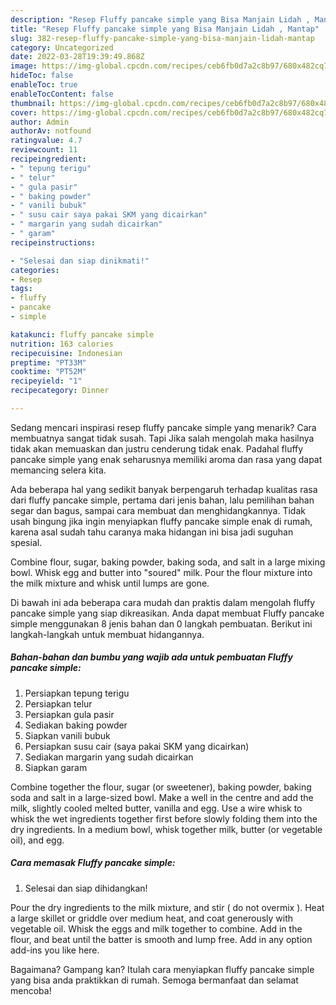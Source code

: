 ```yaml
---
description: "Resep Fluffy pancake simple yang Bisa Manjain Lidah , Mantap"
title: "Resep Fluffy pancake simple yang Bisa Manjain Lidah , Mantap"
slug: 382-resep-fluffy-pancake-simple-yang-bisa-manjain-lidah-mantap
category: Uncategorized
date: 2022-03-28T19:39:49.868Z
image: https://img-global.cpcdn.com/recipes/ceb6fb0d7a2c8b97/680x482cq70/fluffy-pancake-simple-foto-resep-utama.jpg
hideToc: false
enableToc: true
enableTocContent: false
thumbnail: https://img-global.cpcdn.com/recipes/ceb6fb0d7a2c8b97/680x482cq70/fluffy-pancake-simple-foto-resep-utama.jpg
cover: https://img-global.cpcdn.com/recipes/ceb6fb0d7a2c8b97/680x482cq70/fluffy-pancake-simple-foto-resep-utama.jpg
author: Admin
authorAv: notfound
ratingvalue: 4.7
reviewcount: 11
recipeingredient:
- " tepung terigu"
- " telur"
- " gula pasir"
- " baking powder"
- " vanili bubuk"
- " susu cair saya pakai SKM yang dicairkan"
- " margarin yang sudah dicairkan"
- " garam"
recipeinstructions:

- "Selesai dan siap dinikmati!"
categories:
- Resep
tags:
- fluffy
- pancake
- simple

katakunci: fluffy pancake simple 
nutrition: 163 calories
recipecuisine: Indonesian
preptime: "PT33M"
cooktime: "PT52M"
recipeyield: "1"
recipecategory: Dinner

---
```



Sedang mencari inspirasi resep fluffy pancake simple yang menarik? Cara membuatnya sangat tidak susah. Tapi Jika salah mengolah maka hasilnya tidak akan memuaskan dan justru cenderung tidak enak. Padahal fluffy pancake simple yang enak seharusnya memiliki aroma dan rasa yang dapat memancing selera kita.


Ada beberapa hal yang sedikit banyak berpengaruh terhadap kualitas rasa dari fluffy pancake simple, pertama dari jenis bahan, lalu pemilihan bahan segar dan bagus, sampai cara membuat dan menghidangkannya. Tidak usah bingung jika ingin menyiapkan fluffy pancake simple enak di rumah, karena asal sudah tahu caranya maka hidangan ini bisa jadi suguhan spesial.

Combine flour, sugar, baking powder, baking soda, and salt in a large mixing bowl. Whisk egg and butter into &#34;soured&#34; milk. Pour the flour mixture into the milk mixture and whisk until lumps are gone.


Di bawah ini ada beberapa cara mudah dan praktis dalam mengolah fluffy pancake simple yang siap dikreasikan. Anda dapat membuat Fluffy pancake simple menggunakan 8 jenis bahan dan 0 langkah pembuatan. Berikut ini langkah-langkah untuk membuat hidangannya.

<!--inarticleads1-->

##### Bahan-bahan dan bumbu yang wajib ada untuk pembuatan Fluffy pancake simple:

1. Persiapkan  tepung terigu
1. Persiapkan  telur
1. Persiapkan  gula pasir
1. Sediakan  baking powder
1. Siapkan  vanili bubuk
1. Persiapkan  susu cair (saya pakai SKM yang dicairkan)
1. Sediakan  margarin yang sudah dicairkan
1. Siapkan  garam


Combine together the flour, sugar (or sweetener), baking powder, baking soda and salt in a large-sized bowl. Make a well in the centre and add the milk, slightly cooled melted butter, vanilla and egg. Use a wire whisk to whisk the wet ingredients together first before slowly folding them into the dry ingredients. In a medium bowl, whisk together milk, butter (or vegetable oil), and egg. 

<!--inarticleads2-->

##### Cara memasak Fluffy pancake simple:


1. Selesai dan siap dihidangkan!

Pour the dry ingredients to the milk mixture, and stir ( do not overmix ). Heat a large skillet or griddle over medium heat, and coat generously with vegetable oil. Whisk the eggs and milk together to combine. Add in the flour, and beat until the batter is smooth and lump free. Add in any option add-ins you like here. 

Bagaimana? Gampang kan? Itulah cara menyiapkan fluffy pancake simple yang bisa anda praktikkan di rumah. Semoga bermanfaat dan selamat mencoba!
